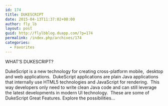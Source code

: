 ```yaml
---
id: 174
title: DUKESCRIPT
date: 2015-04-13T11:37:02+00:00
author: fly_lb
layout: post
guid: http://flylbblog.duapp.com/?p=174
permalink: /index.php/archives/174
categories:
  - Favorites
---
```

WHAT&#8217;S DUKESCRIPT?

DukeScript is a new technology for creating cross-platform mobile,  desktop and web applications.  DukeScript applications are plain Java applications that internally use HTML5 technologies and JavaScript for rendering.  This way developers only need to write clean Java code and can still leverage the latest developments in modern UI technology.  These are some of DukeScript Great Features. Explore the possibilities&#8230;

&nbsp;
